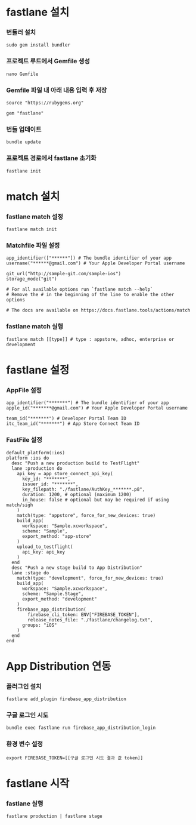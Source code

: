 #  fastlane 설치

### 번들러 설치
```
sudo gem install bundler
```

### 프로젝트 루트에서 Gemfile 생성
```
nano Gemfile
```

### Gemfile 파일 내 아래 내용 입력 후 저장
```
source "https://rubygems.org"

gem "fastlane"
```

### 번들 업데이트
```
bundle update
```

### 프로젝트 경로에서 fastlane 초기화
```
fastlane init
```

#  match 설치

### fastlane match 설정 

```
fastlane match init
```

### Matchfile 파일 설정
```
app_identifier(["******"]) # The bundle identifier of your app
username("******@gmail.com") # Your Apple Developer Portal username

git_url("http://sample-git.com/sample-ios")
storage_mode("git")

# For all available options run `fastlane match --help`
# Remove the # in the beginning of the line to enable the other options

# The docs are available on https://docs.fastlane.tools/actions/match
```

### fastlane match 실행
```
fastlane match [[type]] # type : appstore, adhoc, enterprise or development
```

# fastlane 설정

### AppFile 설정
```
app_identifier("*******") # The bundle identifier of your app
apple_id("*******@gmail.com") # Your Apple Developer Portal username

team_id("*******") # Developer Portal Team ID
itc_team_id("*******") # App Store Connect Team ID
```


### FastFile 설정
```
default_platform(:ios)
platform :ios do
  desc "Push a new production build to TestFlight"
  lane :production do
    api_key = app_store_connect_api_key(
      key_id: "*******",
      issuer_id: "*******",
      key_filepath: "./fastlane/AuthKey_*******.p8",
      duration: 1200, # optional (maximum 1200)
      in_house: false # optional but may be required if using match/sigh
    )
    match(type: "appstore", force_for_new_devices: true)
    build_app(
      workspace: "Sample.xcworkspace", 
      scheme: "Sample",
      export_method: "app-store"
    )
    upload_to_testflight(
      api_key: api_key
    )
  end
  desc "Push a new stage build to App Distribution"
  lane :stage do
    match(type: "development", force_for_new_devices: true)
    build_app(
      workspace: "Sample.xcworkspace", 
      scheme: "Sample.Stage",
      export_method: "development"
    )
    firebase_app_distribution(
	    firebase_cli_token: ENV["FIREBASE_TOKEN"],
	    release_notes_file: "./fastlane/changelog.txt",
      groups: "iOS"
    )
  end
end
```

# App Distribution 연동

### 플러그인 설치
```
fastlane add_plugin firebase_app_distribution
```

### 구글 로그인 시도
```
bundle exec fastlane run firebase_app_distribution_login
```

### 환경 변수 설정
```
export FIREBASE_TOKEN=[[구글 로그인 시도 결과 값 token]]
```

# fastlane 시작

### fastlane 실행
```
fastlane production | fastlane stage
```

